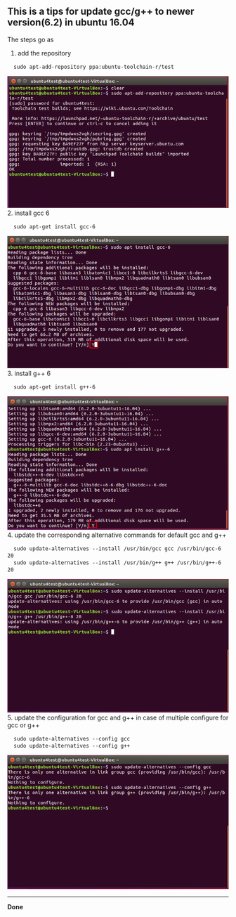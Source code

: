 ## This is a tips for update gcc/g++ to newer version(6.2) in ubuntu 16.04
The steps go as 
1. add the repository
```
  sudo apt-add-repository ppa:ubuntu-toolchain-r/test
```
![add repository](images/update-gcc/add-repo.png)
2. install gcc 6
```
  sudo apt-get install gcc-6
```
![install gcc](images/update-gcc/install-gcc.png)
3. install g++ 6
```
  sudo apt-get install g++-6
```
![install gcc](images/update-gcc/install-g++.png)
4. update the corresponding alternative commands for default gcc and g++
```
  sudo update-alternatives --install /usr/bin/gcc gcc /usr/bin/gcc-6 20
  sudo update-alternatives --install /usr/bin/g++ g++ /usr/bin/g++-6 20
```
![update alternative commands](images/update-gcc/update-cmd.png)
5. update the configuration for gcc and g++ in case of multiple configure for gcc or g++
```
  sudo update-alternatives --config gcc
  sudo update-alternatives --config g++
```
![update configures](images/update-gcc/update-configure.png)

-------
**Done**
